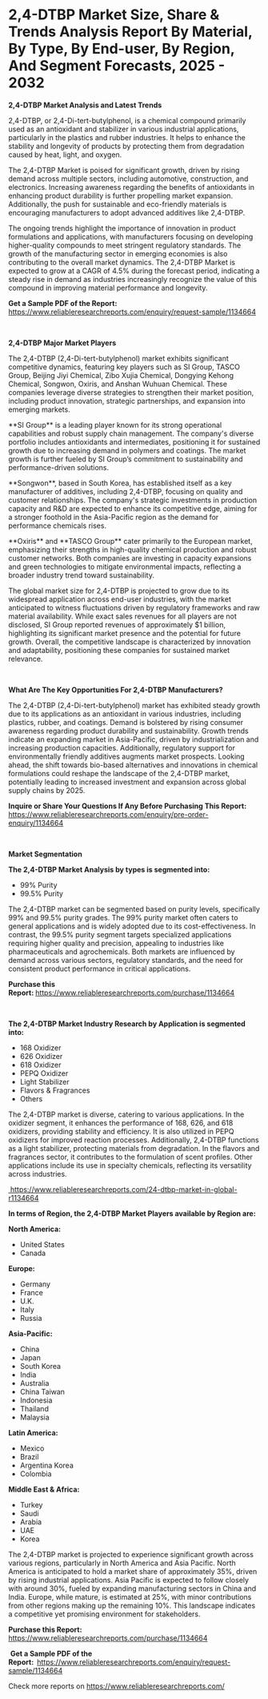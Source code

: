 <p><h1>2,4-DTBP Market Size, Share & Trends Analysis Report By Material, By Type, By End-user, By Region, And Segment Forecasts, 2025 - 2032</h1></p><p><strong>2,4-DTBP Market Analysis and Latest Trends</strong></p>
<p><p>2,4-DTBP, or 2,4-Di-tert-butylphenol, is a chemical compound primarily used as an antioxidant and stabilizer in various industrial applications, particularly in the plastics and rubber industries. It helps to enhance the stability and longevity of products by protecting them from degradation caused by heat, light, and oxygen.</p><p>The 2,4-DTBP Market is poised for significant growth, driven by rising demand across multiple sectors, including automotive, construction, and electronics. Increasing awareness regarding the benefits of antioxidants in enhancing product durability is further propelling market expansion. Additionally, the push for sustainable and eco-friendly materials is encouraging manufacturers to adopt advanced additives like 2,4-DTBP.</p><p>The ongoing trends highlight the importance of innovation in product formulations and applications, with manufacturers focusing on developing higher-quality compounds to meet stringent regulatory standards. The growth of the manufacturing sector in emerging economies is also contributing to the overall market dynamics. The 2,4-DTBP Market is expected to grow at a CAGR of 4.5% during the forecast period, indicating a steady rise in demand as industries increasingly recognize the value of this compound in improving material performance and longevity.</p></p>
<p><strong>Get a Sample PDF of the Report:&nbsp;</strong> <a href="https://www.reliableresearchreports.com/enquiry/request-sample/1134664?utm_campaign=2279&utm_medium=2&utm_source=Github&utm_content=ia&utm_term=25032025&utm_id=24-dtbp">https://www.reliableresearchreports.com/enquiry/request-sample/1134664</a></p>
<p>&nbsp;</p>
<p><strong>2,4-DTBP Major Market Players</strong></p>
<p><p>The 2,4-DTBP (2,4-Di-tert-butylphenol) market exhibits significant competitive dynamics, featuring key players such as SI Group, TASCO Group, Beijing Jiyi Chemical, Zibo Xujia Chemical, Dongying Kehong Chemical, Songwon, Oxiris, and Anshan Wuhuan Chemical. These companies leverage diverse strategies to strengthen their market position, including product innovation, strategic partnerships, and expansion into emerging markets.</p><p>**SI Group** is a leading player known for its strong operational capabilities and robust supply chain management. The company's diverse portfolio includes antioxidants and intermediates, positioning it for sustained growth due to increasing demand in polymers and coatings. The market growth is further fueled by SI Group’s commitment to sustainability and performance-driven solutions.</p><p>**Songwon**, based in South Korea, has established itself as a key manufacturer of additives, including 2,4-DTBP, focusing on quality and customer relationships. The company's strategic investments in production capacity and R&D are expected to enhance its competitive edge, aiming for a stronger foothold in the Asia-Pacific region as the demand for performance chemicals rises.</p><p>**Oxiris** and **TASCO Group** cater primarily to the European market, emphasizing their strengths in high-quality chemical production and robust customer networks. Both companies are investing in capacity expansions and green technologies to mitigate environmental impacts, reflecting a broader industry trend toward sustainability.</p><p>The global market size for 2,4-DTBP is projected to grow due to its widespread application across end-user industries, with the market anticipated to witness fluctuations driven by regulatory frameworks and raw material availability. While exact sales revenues for all players are not disclosed, SI Group reported revenues of approximately $1 billion, highlighting its significant market presence and the potential for future growth. Overall, the competitive landscape is characterized by innovation and adaptability, positioning these companies for sustained market relevance.</p></p>
<p>&nbsp;</p>
<p><strong>What Are The Key Opportunities For 2,4-DTBP Manufacturers?</strong></p>
<p><p>The 2,4-DTBP (2,4-Di-tert-butylphenol) market has exhibited steady growth due to its applications as an antioxidant in various industries, including plastics, rubber, and coatings. Demand is bolstered by rising consumer awareness regarding product durability and sustainability. Growth trends indicate an expanding market in Asia-Pacific, driven by industrialization and increasing production capacities. Additionally, regulatory support for environmentally friendly additives augments market prospects. Looking ahead, the shift towards bio-based alternatives and innovations in chemical formulations could reshape the landscape of the 2,4-DTBP market, potentially leading to increased investment and expansion across global supply chains by 2025.</p></p>
<p><strong>Inquire or Share Your Questions If Any Before Purchasing This Report:</strong> <a href="https://www.reliableresearchreports.com/enquiry/pre-order-enquiry/1134664?utm_campaign=2279&utm_medium=2&utm_source=Github&utm_content=ia&utm_term=25032025&utm_id=24-dtbp">https://www.reliableresearchreports.com/enquiry/pre-order-enquiry/1134664</a></p>
<p>&nbsp;</p>
<p><strong>Market Segmentation</strong></p>
<p><strong>The 2,4-DTBP Market Analysis by types is segmented into:</strong></p>
<p><ul><li>99% Purity</li><li>99.5% Purity</li></ul></p>
<p><p>The 2,4-DTBP market can be segmented based on purity levels, specifically 99% and 99.5% purity grades. The 99% purity market often caters to general applications and is widely adopted due to its cost-effectiveness. In contrast, the 99.5% purity segment targets specialized applications requiring higher quality and precision, appealing to industries like pharmaceuticals and agrochemicals. Both markets are influenced by demand across various sectors, regulatory standards, and the need for consistent product performance in critical applications.</p></p>
<p><strong>Purchase this Report:&nbsp;</strong><a href="https://www.reliableresearchreports.com/purchase/1134664?utm_campaign=2279&utm_medium=2&utm_source=Github&utm_content=ia&utm_term=25032025&utm_id=24-dtbp">https://www.reliableresearchreports.com/purchase/1134664</a></p>
<p>&nbsp;</p>
<p><strong>The 2,4-DTBP Market Industry Research by Application is segmented into:</strong></p>
<p><ul><li>168 Oxidizer</li><li>626 Oxidizer</li><li>618 Oxidizer</li><li>PEPQ Oxidizer</li><li>Light Stabilizer</li><li>Flavors & Fragrances</li><li>Others</li></ul></p>
<p><p>The 2,4-DTBP market is diverse, catering to various applications. In the oxidizer segment, it enhances the performance of 168, 626, and 618 oxidizers, providing stability and efficiency. It is also utilized in PEPQ oxidizers for improved reaction processes. Additionally, 2,4-DTBP functions as a light stabilizer, protecting materials from degradation. In the flavors and fragrances sector, it contributes to the formulation of scent profiles. Other applications include its use in specialty chemicals, reflecting its versatility across industries.</p></p>
<p><a href="https://www.reliableresearchreports.com/24-dtbp-market-in-global-r1134664?utm_campaign=2279&utm_medium=2&utm_source=Github&utm_content=ia&utm_term=25032025&utm_id=24-dtbp">&nbsp;https://www.reliableresearchreports.com/24-dtbp-market-in-global-r1134664</a></p>
<p><strong>In terms of Region, the 2,4-DTBP Market Players available by Region are:</strong></p>
<p>
    <p> <strong> North America: </strong>
        <ul>
            <li>United States</li>
            <li>Canada</li>
        </ul>
        </p> 
    <p> <strong> Europe: </strong>
        <ul>
            <li>Germany</li>
            <li>France</li>
            <li>U.K.</li>
            <li>Italy</li>
            <li>Russia</li>
        </ul>
        </p> 
    <p> <strong> Asia-Pacific: </strong>
        <ul>
            <li>China</li>
            <li>Japan</li>
            <li>South Korea</li>
            <li>India</li>
            <li>Australia</li>
            <li>China Taiwan</li>
            <li>Indonesia</li>
            <li>Thailand</li>
            <li>Malaysia</li>
        </ul>
        </p> 
    <p> <strong> Latin America: </strong>
        <ul>
            <li>Mexico</li>
            <li>Brazil</li>
            <li>Argentina Korea</li>
            <li>Colombia</li>
        </ul>
        </p> 
    <p> <strong> Middle East & Africa: </strong>
        <ul>
            <li>Turkey</li>
            <li>Saudi</li>
            <li>Arabia</li>
            <li>UAE</li>
            <li>Korea</li>
        </ul>
    </p>
    </p>
<p><p>The 2,4-DTBP market is projected to experience significant growth across various regions, particularly in North America and Asia Pacific. North America is anticipated to hold a market share of approximately 35%, driven by rising industrial applications. Asia Pacific is expected to follow closely with around 30%, fueled by expanding manufacturing sectors in China and India. Europe, while mature, is estimated at 25%, with minor contributions from other regions making up the remaining 10%. This landscape indicates a competitive yet promising environment for stakeholders.</p></p>
<p><strong>Purchase this Report: </strong><a href="https://www.reliableresearchreports.com/purchase/1134664?utm_campaign=2279&utm_medium=2&utm_source=Github&utm_content=ia&utm_term=25032025&utm_id=24-dtbp">https://www.reliableresearchreports.com/purchase/1134664</a></p>
<p>&nbsp;<strong>Get a Sample PDF of the Report:&nbsp;&nbsp;</strong><a href="https://www.reliableresearchreports.com/enquiry/request-sample/1134664?utm_campaign=2279&utm_medium=2&utm_source=Github&utm_content=ia&utm_term=25032025&utm_id=24-dtbp">https://www.reliableresearchreports.com/enquiry/request-sample/1134664</a></p>
<p><strong></strong></p>
<p>Check more reports on <a href="https://www.reliableresearchreports.com/?utm_campaign=2279&utm_medium=2&utm_source=Github&utm_content=ia&utm_term=25032025&utm_id=24-dtbp">https://www.reliableresearchreports.com/</a></p>